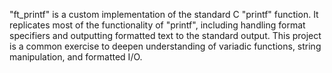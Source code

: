 "ft_printf" is a custom implementation of the standard C "printf" function. It replicates most of the functionality of "printf", including handling format specifiers and outputting formatted text to the standard output. This project is a common exercise to deepen understanding of variadic functions, string manipulation, and formatted I/O.
